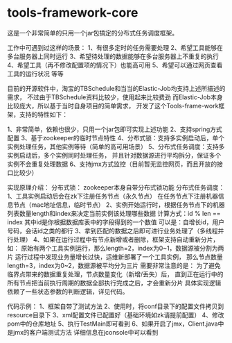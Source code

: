 # tools-framework-core
这是一个非常简单的只用一个jar包搞定的分布式任务调度框架。

工作中可遇到过这样的场景：
1、有很多定时的任务需要处理
2、希望工具能够在多台服务器上同时运行
3、希望待处理的数据能够在多台服务器上不重复的执行
4、希望工具（再不修改配置项的情况下）也能高可用
5、希望可以通过网页查看工具的运行状况
等等

目前的开源软件中，淘宝的TBSchedule和当当的Elastic-Job均支持上述所描述的需求，
不过由于TBSchedule资料比较少，使用起来比较费劲
而Elastic-Job本身比较庞大，所以基于当时自身项目的简单需求，
开发了这个Tools-frame-work框架，支持的特性如下：

1、非常简单，依赖也很少，只用一个jar包即可实现上述功能
2、支持spring方式配置
3、基于zookeeper的临时节点特性
4、分布式锁：支持多实例启动后，单个实例处理任务，其他实例等待（简单的高可用场景）
5、分布式任务调度：支持多实例启动后，多个实例同时处理任务，
	并且针对数据源进行平均拆分，保证多个实例不会重复处理数据
6、支持jmx方式监控（目前暂无监控网页，而且开放的接口比较少）

实现原理介绍：
分布式锁：
	zookeeper本身自带分布式锁功能
分布式任务调度：
	1、工具实例启动后会在zk下注册任务节点（永久节点）
		在任务节点下注册机器信息节点（mac地址信息，临时节点）
	2、实例开始运行时，根据任务节点下的机器列表数量length和index来决定当前实例该处理哪些数据
		计算方式：id % len == index  其中id是你根据数据库表中的字段得到的一个数值
		可以是：自增长id，用户号码，会话id之类的都行
	3、拿到匹配的数据之后即可进行业务处理了（多线程并行处理）
	4、如果在运行过程中有节点新增或者删除，框架支持自动重新分片，如：
		原始有两个工具实例运行，那么length=2，index为0~1，数据源被分割为两片
		运行过程中发现业务量增长过快，运维新部署了一个工具实例，
			那么节点数量length=3，index为0~2，数据源被平均分为三片
		需要非常注意的是：
			为了避免临界点带来的数据重复处理，节点数量变化（新增/丢失）后，
			直到正在运行中的所有节点把当前执行周期的数据全部执行完成之后，才会重新分片
			具体实现逻辑依赖了一些状态参数的判断逻辑，详见代码。
			

代码示例：
	1、框架自带了测试方法
	2、使用时，将conf目录下的配置文件拷贝到resource目录下
	3、xml配置文件已配置好（基础环境如zk请提前配置）
	4、修改pom中的仓库地址
	5、执行TestMain即可看到
	6、如果开启了jmx，Client.java中是jmx的客户端测试方法
		详细信息在jconsole中可以看到